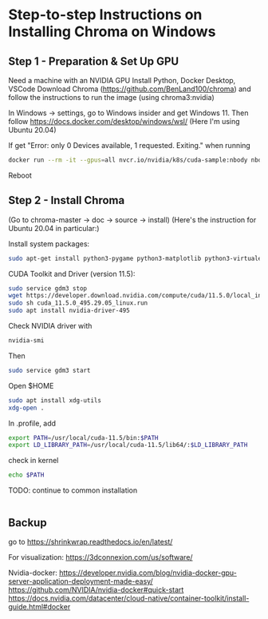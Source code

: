 # Step-to-step Instructions on Installing Chroma on Windows

## Step 1 - Preparation & Set Up GPU

Need a machine with an NVIDIA GPU
Install Python, Docker Desktop, VSCode
Download Chroma (https://github.com/BenLand100/chroma) and follow the instructions to run the image (using chroma3:nvidia)

In Windows -> settings, go to Windows insider and get Windows 11.
Then follow https://docs.docker.com/desktop/windows/wsl/
(Here I'm using Ubuntu 20.04)

If get "Error: only 0 Devices available, 1 requested. Exiting." when running
```sh
docker run --rm -it --gpus=all nvcr.io/nvidia/k8s/cuda-sample:nbody nbody -gpu -benchmark
```
Reboot


## Step 2 - Install Chroma

(Go to chroma-master -> doc -> source -> install)
(Here's the instruction for Ubuntu 20.04 in particular:)

Install system packages:
```sh
sudo apt-get install python3-pygame python3-matplotlib python3-virtualenv build-essential xorg-dev python3-dev libglu1-mesa-dev  freeglut3-dev uuid-dev liblapack-dev mercurial git subversion libatlas-base-dev libbz2-dev
```

CUDA Toolkit and Driver (version 11.5):
```sh
sudo service gdm3 stop
wget https://developer.download.nvidia.com/compute/cuda/11.5.0/local_installers/cuda_11.5.0_495.29.05_linux.run
sudo sh cuda_11.5.0_495.29.05_linux.run
sudo apt install nvidia-driver-495
```
Check NVIDIA driver with 
```sh
nvidia-smi
```
Then
```sh
sudo service gdm3 start
```

Open $HOME
```sh
sudo apt install xdg-utils
xdg-open .
```
In .profile, add
```sh
export PATH=/usr/local/cuda-11.5/bin:$PATH
export LD_LIBRARY_PATH=/usr/local/cuda-11.5/lib64/:$LD_LIBRARY_PATH
```
check in kernel
```sh
echo $PATH
```

TODO: continue to common installation

```sh
```

## Backup
go to https://shrinkwrap.readthedocs.io/en/latest/

For visualization: https://3dconnexion.com/us/software/

Nvidia-docker:
https://developer.nvidia.com/blog/nvidia-docker-gpu-server-application-deployment-made-easy/
https://github.com/NVIDIA/nvidia-docker#quick-start
https://docs.nvidia.com/datacenter/cloud-native/container-toolkit/install-guide.html#docker




